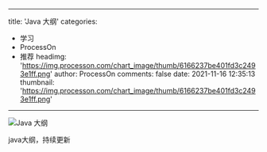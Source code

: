 
---
title: 'Java 大纲'
categories: 
 - 学习
 - ProcessOn
 - 推荐
headimg: 'https://img.processon.com/chart_image/thumb/6166237be401fd3c2493e1ff.png'
author: ProcessOn
comments: false
date: 2021-11-16 12:35:13
thumbnail: 'https://img.processon.com/chart_image/thumb/6166237be401fd3c2493e1ff.png'
---

<div>   
<img class="thumb" alt="Java 大纲" src="https://img.processon.com/chart_image/thumb/6166237be401fd3c2493e1ff.png" referrerpolicy="no-referrer">
<p>java大纲，持续更新</p>  
</div>
            